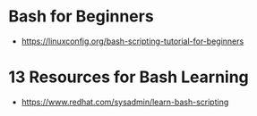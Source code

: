 # Bash for Beginners
- https://linuxconfig.org/bash-scripting-tutorial-for-beginners

# 13 Resources for Bash Learning
- https://www.redhat.com/sysadmin/learn-bash-scripting
